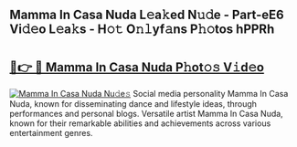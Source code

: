 ## Mamma In Casa Nuda L𝚎a𝚔ed N𝚞𝚍e - Part-eE6 Vi𝚍𝚎o L𝚎a𝚔s - H𝚘𝚝 O𝚗𝚕yf𝚊ns P𝚑𝚘tos hPPRh

# <h2><a href="http://kf6e7q.oniu.top/?m=Mamma+In+Casa+Nuda">🔗👉 🔴 Mamma In Casa Nuda P𝚑ot𝚘𝚜 V𝚒d𝚎o</a></h2>

[![Mamma In Casa Nuda Nu𝚍e𝚜](https://i.imgur.com/0qMVB7G.gif)](http://kf6e7q.oniu.top/?m=Mamma+In+Casa+Nuda)
Social media personality Mamma In Casa Nuda, known for disseminating dance and lifestyle ideas, through performances and personal blogs. Versatile artist Mamma In Casa Nuda, known for their remarkable abilities and achievements across various entertainment genres.  
